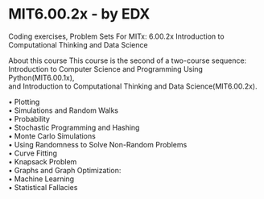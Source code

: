 
# MIT6.00.2x - by EDX
Coding exercises, Problem Sets For MITx: 6.00.2x Introduction to Computational Thinking and Data Science 

About this course
This course is the second of a two-course sequence:<br />
Introduction to Computer Science and Programming Using Python(MIT6.00.1x),<br />
and Introduction to Computational Thinking and Data Science(MIT6.00.2x).

• Plotting  
• Simulations and Random Walks  
• Probability  
• Stochastic Programming and Hashing  
• Monte Carlo Simulations  
• Using Randomness to Solve Non-Random Problems  
• Curve Fitting  
• Knapsack Problem  
• Graphs and Graph Optimization:  
• Machine Learning  
• Statistical Fallacies  
